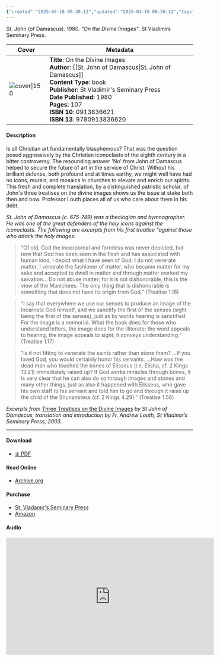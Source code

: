 ```yaml
---
{"created":"2025-04-18 00:30:12","updated":"2025-04-18 00:30:12","tags":["icons","theology","patristics"],"dg-publish":true,"dg-hide":true,"permalink":"/01-library/patristics/on-the-divine-images-st-john-of-damascus/","hide":true,"dgPassFrontmatter":true,"noteIcon":""}
---
```


St. John (of Damascus). 1980. *"On the Divine Images"*. St Vladimirs Seminary Press.

| Cover                                                                                                                       | Metadata                                                                  
| --------------------------------------------------------------------------------------------------------------------------- |  --- |
| ![cover\|150](http://books.google.com/books/content?id=PJOJQgAACAAJ&printsec=frontcover&img=1&zoom=1&source=gbs_api) | **Title**: On the Divine Images<br>**Author**: [[St. John of Damascus\|St. John of Damascus]]<br>**Content Type**: book<br>**Publisher:** St Vladimir's Seminary Press<br>**Date Published:** 1980<br>**Pages:** 107<br>**ISBN 10**: 0913836621 <br>**ISBN 13**: 9780913836620 

#### Description
Is all Christian art fundamentally blasphemous? That was the question posed aggressively by the Christian iconoclasts of the eighth century in a bitter controversy. The resounding answer 'No' from John of Damascus helped to secure the future of art in the service of Christ. Without his brilliant defense, both profound and at times earthy, we might well have had no icons, murals, and mosaics in churches to elevate and enrich our spirits. This fresh and complete translation, by a distinguished patristic scholar, of John's three treatises on the divine images shows us the issue at stake both then and now. Professor Louth places all of us who care about them in his debt.

_St. John of Damascus (c. 675-749) was a theologian and hymnographer. He was one of the great defenders of the holy icons against the iconoclasts. The following are excerpts from his first treatise “against those who attack the holy images:_

> “Of old, God the incorporeal and formless was never depicted, but now that God has been seen in the flesh and has associated with human kind, I depict what I have seen of God. I do not venerate matter, I venerate the fashioner of matter, who became matter for my sake and accepted to dwell in matter and through matter worked my salvation… Do not abuse matter; for it is not dishonorable, this is the view of the Manichees. The only thing that is dishonorable is something that does not have its origin from God.” (Treatise 1.16)


> “I say that everywhere we use our senses to produce an image of the Incarnate God himself, and we sanctify the first of the senses (sight being the first of the senses), just as by words hearing is sanctified. For the image is a memorial. What the book does for those who understand letters, the image does for the illiterate; the word appeals to hearing, the image appeals to sight; it conveys understanding.” (Treatise 1.17)


> “Is it not fitting to venerate the saints rather than stone them? …If you loved God, you would certainly honor his servants. …How was the dead man who touched the bones of Elisseus (i.e. Elisha, cf. 2 Kings 13.21) immediately raised up? If God works miracles through bones, it is very clear that he can also do so through images and stones and many other things, just as also it happened with Elisseus, who gave his own staff to his servant and told him to go and through it raise up the child of the Shunamitess (cf. 2 Kings 4.29).” (Treatise 1.56)

_Excerpts from_ [Three Treatises on the Divine Images](https://svspress.com/three-treatises-on-the-divine-images-st-john-of-damascus/) _by St John of Damascus, translation and introduction by Fr. Andrew Louth, St Vladimir’s Seminary Press, 2003._

---

#### Download
- [⤓ PDF](https://agape-biblia.org/literatura/Three-Treatises-on-the-Divine-Images_John-of-Damascus.pdf)

#### Read Online

- [Archive.org](https://ia801804.us.archive.org/19/items/stjohndamasceneo00alliuoft/stjohndamasceneo00alliuoft.pdf)
#### Purchase
- [St. Vladamir's Seminary Press](https://svspress.com/three-treatises-on-the-divine-images-st-john-of-damascus/)
- [Amazon](https://amzn.to/4jHYIWS)

#### Audio
<iframe width="560" height="315" src="https://www.youtube.com/embed/bm2eV_anejw?si=VUMtCxKS6Xwmxp0k" title="YouTube video player" frameborder="0" allow="accelerometer; autoplay; clipboard-write; encrypted-media; gyroscope; picture-in-picture; web-share" referrerpolicy="strict-origin-when-cross-origin" allowfullscreen></iframe>